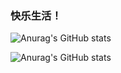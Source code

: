 ### 快乐生活！

<!--
**erdonc/erdonc** is a ✨ _special_ ✨ repository because its `README.md` (this file) appears on your GitHub profile.

Here are some ideas to get you started:

- 🔭 I’m currently working on ...
- 🌱 I’m currently learning ...
- 👯 I’m looking to collaborate on ...
- 🤔 I’m looking for help with ...
- 💬 Ask me about ...
- 📫 How to reach me: ...
- 😄 Pronouns: ...
- ⚡ Fun fact: ...
-->

![Anurag's GitHub stats](https://github-readme-stats.vercel.app/api?username=erdonc&show_icons=true&theme=radical)

![Anurag's GitHub stats](https://github-readme-stats.vercel.app/api?username=erdonc&show_icons=true&theme=transparent)
